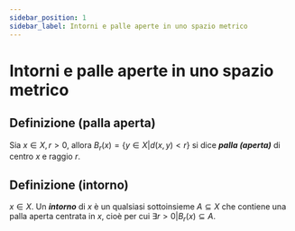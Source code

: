 ```yaml
---
sidebar_position: 1
sidebar_label: Intorni e palle aperte in uno spazio metrico
---
```


# Intorni e palle aperte in uno spazio metrico

## Definizione (palla aperta)
Sia $x\in X, r >0$, allora $B_r(x)=\{ y\in X|d(x,y) < r \}$ si dice ***palla (aperta)*** di centro $x$ e raggio $r$.

## Definizione (intorno)
$x\in X$. Un ***intorno*** di $x$ è un qualsiasi sottoinsieme $A \subseteq X$ che contiene una palla aperta centrata in $x$, cioè per cui $\exists r >0 | B_r(x)\subseteq A.$
